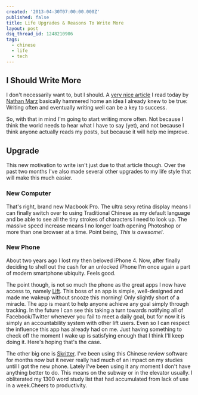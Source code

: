 ```yaml
---
created: '2013-04-30T07:00:00.000Z'
published: false
title: Life Upgrades & Reasons To Write More
layout: post
dsq_thread_id: 1248210906
tags:
  - chinese
  - life
  - tech
---
```


## I Should Write More

I don't necessarily want to, but I should. A [very nice article][1] I read today by [Nathan Marz][2] basically hammered home an idea I already knew to be true: Writing often and eventually writing well can be a key to success.

So, with that in mind I'm going to start writing more often. Not because I think the world needs to hear what I have to say (yet), and not because I think anyone actually reads my posts, but because it will help me improve.

## Upgrade

This new motivation to write isn't just due to that article though. Over the past two months I've also made several other upgrades to my life style that will make this much easier.

<!--more-->

### New Computer

That's right, brand new Macbook Pro. The ultra sexy retina display means I can finally switch over to using Traditional Chinese as my default language and be able to see all the tiny strokes of characters I need to look up. The massive speed increase means I no longer loath opening Photoshop or more than one browser at a time. Point being, *This is awesome!*.

### New Phone

About two years ago I lost my then beloved iPhone 4. Now, after finally deciding to shell out the cash for an unlocked iPhone I'm once again a part of modern smartphone ubiquity. Feels good.

The point though, is not so much the phone as the great apps I now have access to, namely [Lift][3]. This boss of an app is simple, well-designed and made me wakeup without snooze this morning! Only slightly short of a miracle. The app is meant to help anyone achieve any goal simply through tracking. In the future I can see this taking a turn towards notifying all of Facebook/Twitter whenever you fail to meet a daily goal, but for now it is simply an accountability system with other lift users. Even so I can respect the influence this app has already had on me. Just having something to check off the moment I wake up is satisfying enough that I think I'll keep doing it. Here's hoping that's the case.

The other big one is [Skritter][4]. I've been using this Chinese review software for months now but it never really had much of an impact on my studies until I got the new phone. Lately I've been using it any moment I don't have anything better to do. This means on the subway or in the elevator usually. I obliterated my 1300 word study list that had accumulated from lack of use in a week.Cheers to productivity.

[1]: http://nathanmarz.com/blog/you-should-blog-even-if-you-have-no-readers.html
[2]: http://nathanmarz.com/ "Nathan"
[3]: http://lift.do/ "Lift App"
[4]: http://skritter.com/ "Skritter App"